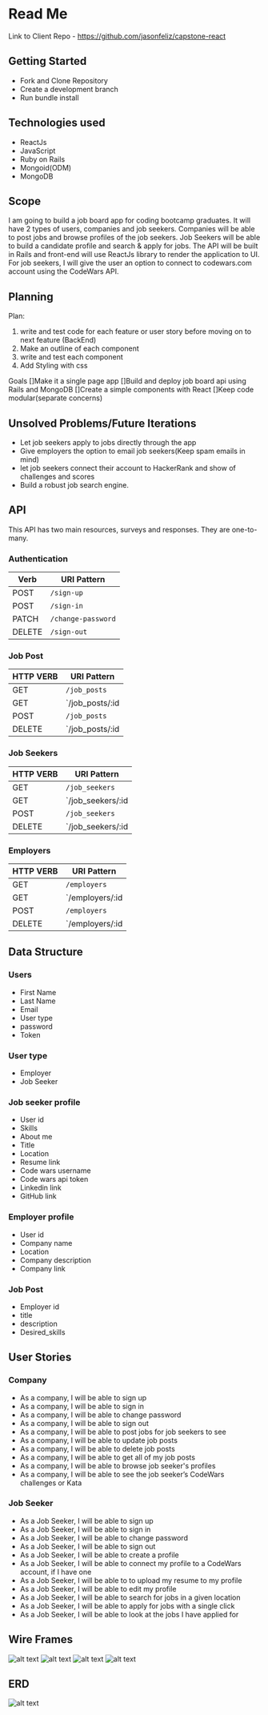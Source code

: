 # Read Me

Link to Client Repo - <https://github.com/jasonfeliz/capstone-react>

## Getting Started
* Fork and Clone Repository
* Create a development branch
* Run bundle install

## Technologies used
* ReactJs
* JavaScript
* Ruby on Rails
* Mongoid(ODM)
* MongoDB

## Scope
I am going to build a job board app for coding bootcamp graduates. It will have 2 types of users, companies and job seekers. Companies will be able to post jobs and browse profiles of the job seekers. Job Seekers will be able to build a candidate profile and search & apply for jobs. The API will be built in Rails and front-end will use ReactJs  library to render the application to UI. For job seekers, I will give the user an option to connect to codewars.com account using the CodeWars API.

## Planning

Plan:
1. write and test code for each feature or user story before moving on to next feature (BackEnd)
2. Make an outline of each component
3. write and test each component
4. Add Styling with css

Goals
[]Make it a single page app
[]Build and deploy job board api using Rails and MongoDB
[]Create a simple components with React
[]Keep code modular(separate concerns)


## Unsolved Problems/Future Iterations
* Let job seekers apply to jobs directly through the app
* Give employers the option to email job seekers(Keep spam emails in mind)
* let job seekers connect their account to HackerRank and show of challenges and scores
* Build a robust job search engine. 


## API

This API has two main resources, surveys and responses. They are one-to-many.
### Authentication

| Verb   | URI Pattern
|--------|------------------------
| POST   | `/sign-up`
| POST   | `/sign-in`
| PATCH  | `/change-password`
| DELETE | `/sign-out`

### Job Post

| HTTP VERB | URI Pattern
|-----------|--------------
| GET       | `/job_posts`
| GET       | `/job_posts/:id
| POST      | `/job_posts`
| DELETE    | `/job_posts/:id

### Job Seekers

| HTTP VERB | URI Pattern
|-----------|--------------
| GET       | `/job_seekers`
| GET       | `/job_seekers/:id
| POST      | `/job_seekers`
| DELETE    | `/job_seekers/:id

### Employers
| HTTP VERB | URI Pattern
|-----------|--------------
| GET       | `/employers`
| GET       | `/employers/:id
| POST      | `/employers`
| DELETE    | `/employers/:id

## Data Structure
### Users
* First Name
* Last Name
* Email
* User type
* password
* Token

### User type
* Employer
* Job Seeker

### Job seeker profile
* User id
* Skills
* About me
* Title
* Location
* Resume link
* Code wars username
* Code wars api token
* Linkedin link
* GitHub link

### Employer profile
* User id
* Company name
* Location
* Company description
* Company link

### Job Post
* Employer id
* title
* description
* Desired_skills

## User Stories
### Company
* As a company, I will be able to sign up
* As a company, I will be able to sign in
* As a company, I will be able to change password
* As a company, I will be able to sign out
* As a company, I will be able to post jobs for job seekers to see
* As a company, I will be able to update job posts
* As a company, I will be able to delete job posts
* As a company, I will be able to get all of my job posts
* As a company, I will be able to browse job seeker's profiles
* As a company, I will be able to see the job seeker’s CodeWars challenges or Kata

### Job Seeker
* As a Job Seeker, I will be able to sign up
* As a Job Seeker, I will be able to sign in
* As a Job Seeker, I will be able to change password
* As a Job Seeker, I will be able to sign out
* As a Job Seeker, I will be able to create a profile
* As a Job Seeker, I will be able to connect my profile to a CodeWars account, if I have one
* As a Job Seeker, I will be able to to upload my resume to my profile
* As a Job Seeker, I will be able to edit my profile
* As a Job Seeker, I will be able to search for jobs in a given location
* As a Job Seeker, I will be able to apply for jobs with a single click
* As a Job Seeker, I will be able to look at the jobs I have applied for

## Wire Frames
![alt text](https://i.imgur.com/aMQIQ0D.jpg "Logo Title Text 1")
![alt text](https://i.imgur.com/j3pU4D3.jpg "Logo Title Text 1")
![alt text](https://i.imgur.com/xGlIZUI.jpg "Logo Title Text 1")
![alt text](https://i.imgur.com/Z9Dbwo3.jpg "Logo Title Text 1")

## ERD
![alt text](https://i.imgur.com/gGFYXdh.png "Logo Title Text 1")
